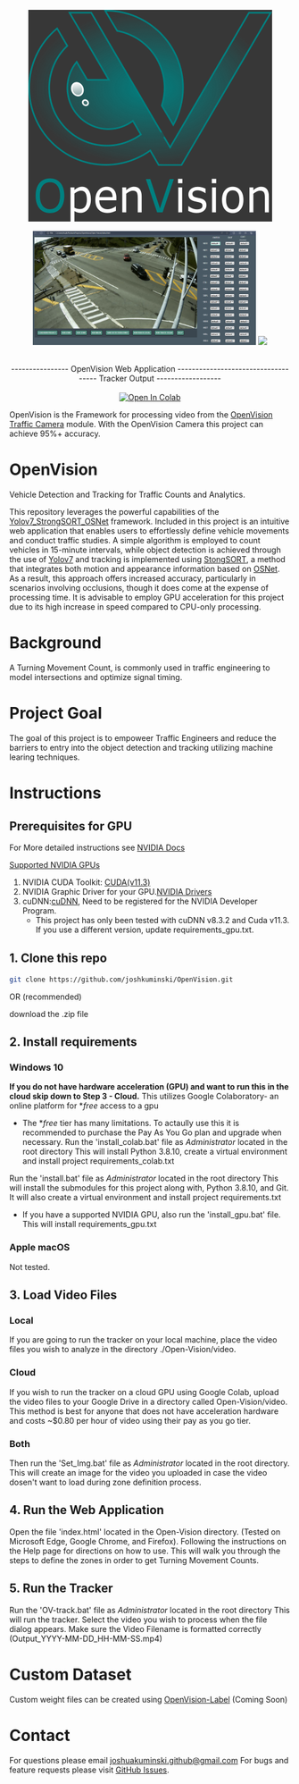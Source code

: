 <p align="center">
  <img src="https://github.com/joshkuminski/OpenVision/blob/main/Open-Vision/static/assets/OpenVisionA.png" alt="OpenVision">
</p>

<div align="center">
<p>
<img src="./Open-Vision/static/assets/Screenshot_App.png" width="400"/> <img src="./Open-Vision/static/assets/OpenVision.gif" width="400"/> 
</p>
<br>  
<div>---------------- OpenVision Web Application ------------------------------------ Tracker Output ------------------ </div>
<br>  
<a href="https://drive.google.com/file/d/1cO_PB-0fAVhQgy15IrIS3r89hfyTIUUd/view?usp=sharing"><img src="https://colab.research.google.com/assets/colab-badge.svg" alt="Open In Colab"></a>
  
</div>

</div>



OpenVision is the Framework for processing video from the [OpenVision Traffic Camera](https://github.com/joshkuminski/OpenVision-Traffic-Camera) module.
With the OpenVision Camera this project can achieve 95%+ accuracy.

# OpenVision
Vehicle Detection and Tracking for Traffic Counts and Analytics.

This repository leverages the powerful capabilities of the [Yolov7_StrongSORT_OSNet](https://github.com/mikel-brostrom/Yolov7_StrongSORT_OSNet) 
framework. Included in this project is an intuitive web application that enables users to effortlessly define  vehicle
movements and conduct traffic studies. A simple algorithm is employed to count vehicles in 15-minute intervals, while 
object detection is achieved through the use of [Yolov7](https://github.com/WongKinYiu/yolov7) and 
tracking is implemented using [StongSORT](https://github.com/dyhBUPT/StrongSORT), a method that integrates both motion 
and appearance information based on [OSNet](https://github.com/KaiyangZhou/deep-person-reid). As a result, this approach 
offers increased accuracy, particularly in scenarios involving occlusions, though it does come at the expense of 
processing time. It is advisable to employ GPU acceleration for this project due to its high increase 
in speed compared to CPU-only processing.

# Background
A Turning Movement Count, is commonly used in traffic engineering to model intersections and optimize signal timing.

# Project Goal
The goal of this project is to empoweer Traffic Engineers and reduce the barriers to entry into the object detection and tracking utilizing machine learing techniques.

# Instructions
## Prerequisites for GPU
For More detailed instructions see [NVIDIA Docs](https://docs.nvidia.com/deeplearning/cudnn/install-guide/index.html#install-windows)

[Supported NVIDIA GPUs](https://developer.nvidia.com/cuda-gpus)
1. NVIDIA CUDA Toolkit: [CUDA(v11.3)](https://developer.nvidia.com/cuda-11.3.0-download-archive)
2. NVIDIA Graphic Driver for your GPU.[NVIDIA Drivers](https://www.nvidia.com/Download/index.aspx?lang=en-us)
3. cuDNN:[cuDNN](https://developer.nvidia.com/cudnn), Need to be registered for the NVIDIA Developer Program.
   - This project has only been tested with cuDNN v8.3.2 and Cuda v11.3. If you use a different version, update requirements_gpu.txt.

## 1. Clone this repo
```bash
git clone https://github.com/joshkuminski/OpenVision.git
```
OR (recommended)                                                                                               

download the .zip file 

## 2. Install requirements
### Windows 10
****If you do not have hardware acceleration (GPU) and want to run this in the cloud skip down to Step 3 - Cloud.****
This utilizes Google Colaboratory- an online platform for **free* access to a gpu
* The **free* tier has many limitations. To actaully use this it is recommended to purchase the Pay As You Go plan and upgrade when necessary.
Run the 'install_colab.bat' file as *Administrator* located in the root directory
   This will install Python 3.8.10, create a virtual environment and install project requirements_colab.txt
  
Run the 'install.bat' file as *Administrator* located in the root directory
   This will install the submodules for this project along with, Python 3.8.10, and Git. It will also create a virtual 
   environment and install project requirements.txt
* If you have a supported NVIDIA GPU, also run the 'install_gpu.bat' file. This will install requirements_gpu.txt
### Apple macOS
Not tested.

## 3. Load Video Files
### Local
If you are going to run the tracker on your local machine, place the video files you wish to analyze in the directory 
./Open-Vision/video. 

### Cloud
If you wish to run the tracker on a cloud GPU using Google Colab, upload the video files to your Google Drive in a 
directory called Open-Vision/video.
This method is best for anyone that does not have acceleration hardware and costs ~$0.80 per hour of video using their pay as you go tier.

### Both
Then run the 'Set_Img.bat' file as *Administrator* located in the root directory. This will create an image 
for the video you uploaded in case the video dosen't want to load during zone definition process.


## 4. Run the Web Application
Open the file 'index.html' located in the Open-Vision directory. (Tested on Microsoft Edge, Google Chrome, and Firefox).
Following the instructions on the Help page for directions on how to use. This will walk you through the steps to define 
the zones in order to get Turning Movement Counts.

## 5. Run the Tracker
Run the 'OV-track.bat' file as *Administrator* located in the root directory
  This will run the tracker. Select the video you wish to process when the file dialog appears. Make sure the Video Filename is formatted correctly (Output_YYYY-MM-DD_HH-MM-SS.mp4)
  
# Custom Dataset
Custom weight files can be created using [OpenVision-Label]() (Coming Soon)

# Contact 
For questions please email joshuakuminski.github@gmail.com
For bugs and feature requests please visit [GitHub Issues](https://github.com/joshkuminski/OpenVision/issues).

